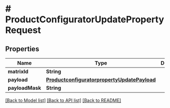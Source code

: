 # # ProductConfiguratorUpdatePropertyRequest


## Properties 


Name | Type | Description | Notes
------------ | ------------- | ------------- | -------------
**matrixId**| **String** |   | [optional]
**payload**| [**ProductconfiguratorpropertyUpdatePayload**](ProductconfiguratorpropertyUpdatePayload.md) |   | [optional]
**payloadMask**| **String** |   | [optional]


[[Back to Model list]](../../README.md#models) [[Back to API list]](../../README.md#endpoints) [[Back to README]](../../README.md)

